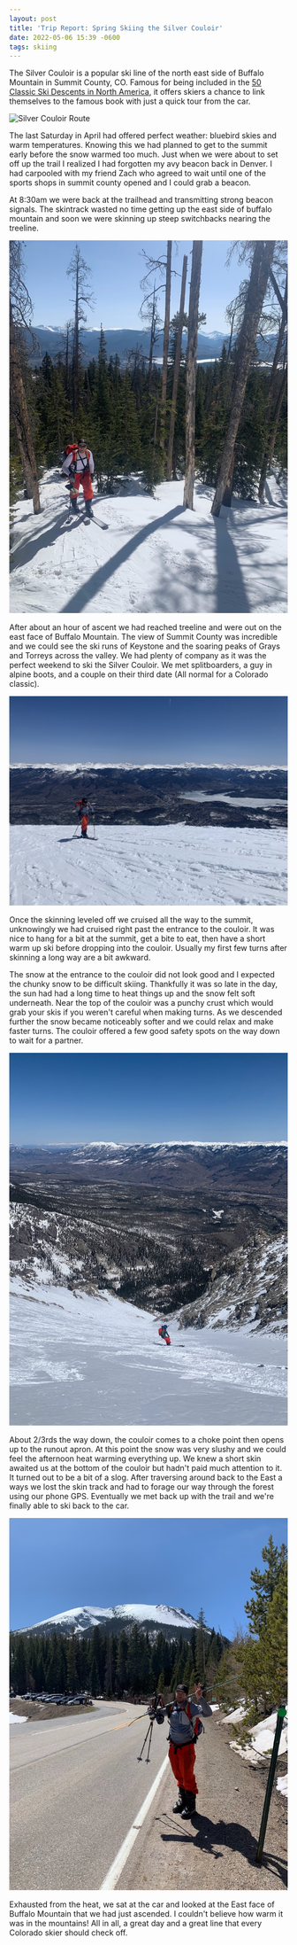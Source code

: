 ```yaml
---
layout: post
title: 'Trip Report: Spring Skiing the Silver Couloir'
date: 2022-05-06 15:39 -0600
tags: skiing
---
```


The Silver Couloir is a popular ski line of the north east side of Buffalo Mountain in Summit County, CO. Famous for being included in the [50 Classic Ski Descents in North America](https://www.50classicskidescents.com/), it offers skiers a chance to link themselves to the famous book with just a quick tour from the car.

![Silver Couloir Route](/assets/img/silver/silver-gpx.png)

The last Saturday in April had offered perfect weather: bluebird skies and warm temperatures. Knowing this we had planned to get to the summit early before the snow warmed too much. Just when we were about to set off up the trail I realized I had forgotten my avy beacon back in Denver. I had carpooled with my friend Zach who agreed to wait until one of the sports shops in summit county opened and I could grab a beacon.

At 8:30am we were back at the trailhead and transmitting strong beacon signals. The skintrack wasted no time getting up the east side of buffalo mountain and soon we were skinning up steep switchbacks nearing the treeline.

![Treeline](/assets/img/silver/treeline.jpeg)

After about an hour of ascent we had reached treeline and were out on the east face of Buffalo Mountain. The view of Summit County was incredible and we could see the ski runs of Keystone and the soaring peaks of Grays and Torreys across the valley. We had plenty of company as it was the perfect weekend to ski the Silver Couloir. We met splitboarders, a guy in alpine boots, and a couple on their third date (All normal for a Colorado classic).

![Open](/assets/img/silver/open.jpeg)

Once the skinning leveled off we cruised all the way to the summit, unknowingly we had cruised right past the entrance to the couloir. It was nice to hang for a bit at the summit, get a bite to eat, then have a short warm up ski before dropping into the couloir. Usually my first few turns after skinning a long way are a bit awkward.

The snow at the entrance to the couloir did not look good and I expected the chunky snow to be difficult skiing. Thankfully it was so late in the day, the sun had had a long time to heat things up and the snow felt soft underneath. Near the top of the couloir was a punchy crust which would grab your skis if you weren't careful when making turns. As we descended further the snow became noticeably softer and we could relax and make faster turns. The couloir offered a few good safety spots on the way down to wait for a partner.

![Looking into the Couloir](/assets/img/silver/looking-down.jpeg)

About 2/3rds the way down, the couloir comes to a choke point then opens up to the runout apron. At this point the snow was very slushy and we could feel the afternoon heat warming everything up. We knew a short skin awaited us at the bottom of the couloir but hadn't paid much attention to it. It turned out to be a bit of a slog. After traversing around back to the East a ways we lost the skin track and had to forage our way through the forest using our phone GPS. Eventually we met back up with the trail and we're finally able to ski back to the car.

![Looking back at Buffalo Mountain](/assets/img/silver/looking-back.jpeg)

Exhausted from the heat, we sat at the car and looked at the East face of Buffalo Mountain that we had just ascended. I couldn't believe how warm it was in the mountains! All in all, a great day and a great line that every Colorado skier should check off.
